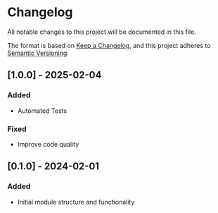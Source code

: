 # Changelog

All notable changes to this project will be documented in this file.

The format is based on [Keep a Changelog](https://keepachangelog.com/en/1.0.0/),
and this project adheres to [Semantic Versioning](https://semver.org/spec/v2.0.0.html).

## [1.0.0] - 2025-02-04

### Added
- Automated Tests

### Fixed
- Improve code quality

## [0.1.0] - 2024-02-01

### Added
- Initial module structure and functionality
